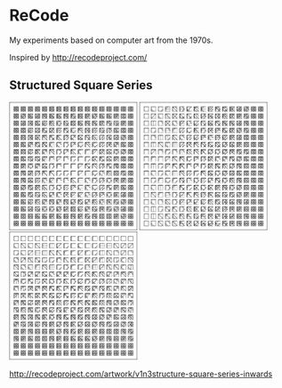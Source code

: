 # ReCode

My experiments based on computer art from the 1970s.

Inspired by http://recodeproject.com/

## Structured Square Series

<img src="./squares/inwards.png" width="230" /> <img src="./squares/horizontal.png" width="230" /> <img src="./squares/vertical.png" width="230" />

http://recodeproject.com/artwork/v1n3structure-square-series-inwards
